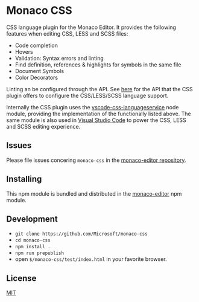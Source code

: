 # Monaco CSS

CSS language plugin for the Monaco Editor. It provides the following features when editing CSS, LESS and SCSS files:
* Code completion
* Hovers
* Validation: Syntax errors and linting
* Find definition, references & highlights for symbols in the same file
* Document Symbols
* Color Decorators

Linting an be configured through the API. See [here](https://github.com/Microsoft/monaco-css/blob/master/src/monaco.d.ts) for the API that the
CSS plugin offers to configure the CSS/LESS/SCSS language support.

Internally the CSS plugin uses the [vscode-css-languageservice](https://github.com/Microsoft/vscode-css-languageservice)
node module, providing the implementation of the functionally listed above. The same module is also used
in [Visual Studio Code](https://github.com/Microsoft/vscode) to power the CSS, LESS and SCSS editing experience.

## Issues

Please file issues concering `monaco-css` in the [monaco-editor repository](https://github.com/Microsoft/monaco-editor/issues).

## Installing

This npm module is bundled and distributed in the [monaco-editor](https://www.npmjs.com/package/monaco-editor) npm module.

## Development

* `git clone https://github.com/Microsoft/monaco-css`
* `cd monaco-css`
* `npm install .`
* `npm run prepublish`
* open `$/monaco-css/test/index.html` in your favorite browser.

## License
[MIT](https://github.com/Microsoft/monaco-css/blob/master/LICENSE.md)
